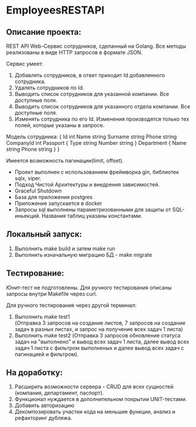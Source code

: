 # EmployeesRESTAPI

## Описание проекта:
REST API Web-Сервис сотрудников, сделанный на Golang.
Все методы реализованы в виде HTTP запросов в формате JSON.

Сервис умеет:
1. Добавлять сотрудников, в ответ приходит Id добавленного сотрудника.
2. Удалять сотрудников по Id.
3. Выводить список сотрудников для указанной компании. Все доступные поля.
4. Выводить список сотрудников для указанного отдела компании. Все доступные поля.
5. Изменять сотрудника по его Id. Изменения производятся только тех полей, которые указаны в запросе.

Модель сотрудника:
{
Id int
Name string 
Surname string 
Phone string 
CompanyId int 
Passport 
  {
  Type string
  Number string 
  }
Department
  {
  Name string 
  Phone string
  } 
}

Имеется возможность пагинации(limit, offset).

- Проект выполнен с использованием фреймворка gin, библиотек sqlx, viper.
- Подход Чистой Архитектуры и внедрения зависимостей.
- Graceful Shutdown
- База для приложения postgres
- Приложение запускается в docker
- Запросы sql выполнены параметризованными для защиты от SQL-иньекций. Названия таблиц указаны константами.

## Локальный запуск:
1. Выполнить make build и затем make run 
2. Выполнить изначальную миграцию БД - make migrate

## Тестирование:
Юнит-тест не подготовлены. Для ручного тестирования описаны запросы внутри Makefile через curl.

Для ручного тестирования через другой терминал:
1. Выполнить make test1  
(Отправка 3 запросов на создание листов, 7 запросов на создание задач в разных листах, и запрос на получение всех задач 1 листа)
2. Выполнить make test2 
(Отправка 3 запросов обновление статуса задач на "выполнено" и вывод всех задач 1 листа, далее вывод всех задач 1 листа с фильтром выполненых и далее вывод всех задач с пагинацией и фильтром).

## На доработку:

1. Расширить возможности сервера - CRUD для всех сущностей (компания, департамент, паспорт).
2. Функционал нуждается в дополнительном покрытии UNIT-тестами.
3. Добавить авторизацию
4. Декомпозировать участки кода на меньшие функции, анализ и рефакторинг дубляжа.
